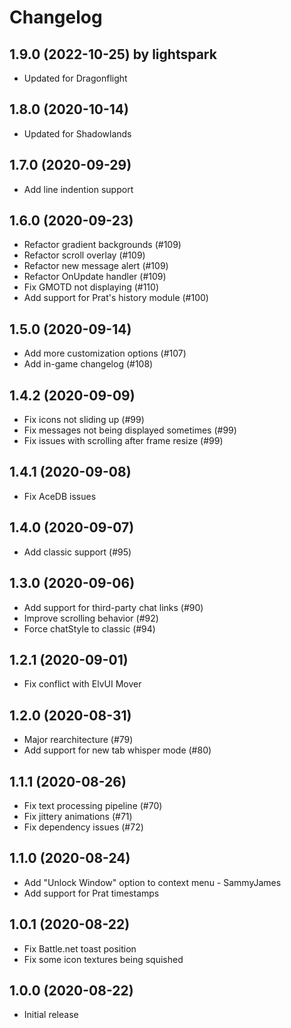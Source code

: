 # Changelog

## 1.9.0 (2022-10-25) by lightspark

* Updated for Dragonflight

## 1.8.0 (2020-10-14)

* Updated for Shadowlands

## 1.7.0 (2020-09-29)

* Add line indention support

## 1.6.0 (2020-09-23)

* Refactor gradient backgrounds (#109)
* Refactor scroll overlay (#109)
* Refactor new message alert (#109)
* Refactor OnUpdate handler (#109)
* Fix GMOTD not displaying (#110)
* Add support for Prat's history module (#100)

## 1.5.0 (2020-09-14)

* Add more customization options (#107)
* Add in-game changelog (#108)

## 1.4.2 (2020-09-09)

* Fix icons not sliding up (#99)
* Fix messages not being displayed sometimes (#99)
* Fix issues with scrolling after frame resize (#99)

## 1.4.1 (2020-09-08)

* Fix AceDB issues

## 1.4.0 (2020-09-07)

* Add classic support (#95)

## 1.3.0 (2020-09-06)

* Add support for third-party chat links (#90)
* Improve scrolling behavior (#92)
* Force chatStyle to classic (#94)

## 1.2.1 (2020-09-01)

* Fix conflict with ElvUI Mover

## 1.2.0 (2020-08-31)

* Major rearchitecture (#79)
* Add support for new tab whisper mode (#80)

## 1.1.1 (2020-08-26)

* Fix text processing pipeline (#70)
* Fix jittery animations (#71)
* Fix dependency issues (#72)

## 1.1.0 (2020-08-24)

* Add "Unlock Window" option to context menu - SammyJames
* Add support for Prat timestamps

## 1.0.1 (2020-08-22)

* Fix Battle.net toast position
* Fix some icon textures being squished

## 1.0.0 (2020-08-22)

* Initial release

